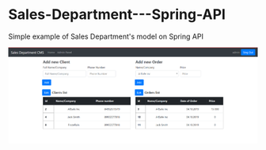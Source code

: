 # Sales-Department---Spring-API
Simple example of Sales Department's model on Spring API

![alt text](https://github.com/FrozeRain/Sales-Department---Spring-API/blob/master/present.png)
